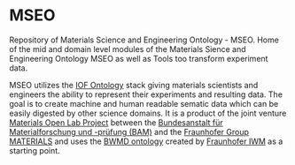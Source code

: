 # MSEO
Repository of Materials Science and Engineering Ontology - MSEO.
Home of the mid and domain level modules of the Materials Sience and Engineering Ontology MSEO as well as Tools too transform experiment data.

MSEO utilizes the [IOF Ontology](https://industrialontologies.org) stack giving materials scientists and engineers the ability to represent their experiments and resulting data. The goal is to create machine and human readable sematic data which can be easily digested by other science domains.  It is a product of the joint venture [Materials Open Lab Project](https://github.com/Mat-O-Lab/MSEO/) between the [Bundesanstalt für Materialforschung und -prüfung (BAM)](https://www.bam.de) and the [Fraunhofer Group MATERIALS](https://www.materials.fraunhofer.de) and uses the [BWMD ontology](https://matportal.org/ontologies/BWMD-MID) created by [Fraunhofer IWM](https://www.iwm.fraunhofer.de) as a starting point.
